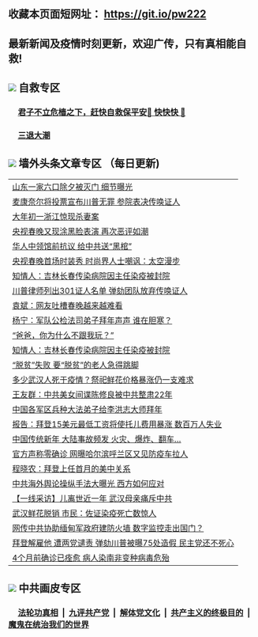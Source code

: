 ## 收藏本页面短网址： https://git.io/pw222
## 最新新闻及疫情时刻更新，欢迎广传，只有真相能自救! 

## <img src="https://img.icons8.com/cute-clipart/2x/circled-right.png">  自救专区

 ### &nbsp;&nbsp;&nbsp;&nbsp; [君子不立危樯之下，赶快自救保平安🍎 快快快 📩](https://github.com/pwgy/td/blob/master/README.md)
 
 ### &nbsp;&nbsp;&nbsp;&nbsp; [三退大潮](https://is.gd/fCPoKo) 
 
## <img src="https://img.icons8.com/cute-clipart/2x/circled-right.png"> 墙外头条文章专区 （每日更新)

<Table>
<tr><td colspan="2" align="left"><a href="https://qngfulyz.xhuyd.press/?name=c1306373&key=encdeuyadochlaxz&from=pw2">山东一家六口除夕被灭门 细节曝光</a></td></tr>
<tr><td colspan="2" align="left"><a href="https://qngfulyz.xhuyd.press/?name=c1306350&key=encdeuyadochlaxz&from=pw2">麦康奈尔将投票宣布川普无罪 参院表决传唤证人</a></td></tr>
<tr><td colspan="2" align="left"><a href="https://qngfulyz.xhuyd.press/?name=c1306364&key=encdeuyadochlaxz&from=pw2">大年初一浙江惊现杀妻案</a></td></tr>
<tr><td colspan="2" align="left"><a href="https://qngfulyz.xhuyd.press/?name=c1306342&key=encdeuyadochlaxz&from=pw2">央视春晚又现涂黑脸表演 再次恶评如潮</a></td></tr>
<tr><td colspan="2" align="left"><a href="https://qngfulyz.xhuyd.press/?name=c1306183&key=encdeuyadochlaxz&from=pw2">华人中领馆前抗议 给中共送“黑棺”</a></td></tr>
<tr><td colspan="2" align="left"><a href="https://qngfulyz.xhuyd.press/?name=c1306337&key=encdeuyadochlaxz&from=pw2">央视春晚首场时装秀 时尚界人士嘲讽：太空漫步</a></td></tr>
<tr><td colspan="2" align="left"><a href="https://qngfulyz.xhuyd.press/?name=c1306372&key=encdeuyadochlaxz&from=pw2">知情人：吉林长春传染病院因主任染疫被封院</a></td></tr>
<tr><td colspan="2" align="left"><a href="https://qngfulyz.xhuyd.press/?name=c1306368&key=encdeuyadochlaxz&from=pw2">川普律师列出301证人名单 弹劾团队放弃传唤证人</a></td></tr>
<tr><td colspan="2" align="left"><a href="https://qngfulyz.xhuyd.press/?name=c1306352&key=encdeuyadochlaxz&from=pw2">袁斌：网友吐槽春晚越来越难看</a></td></tr>
<tr><td colspan="2" align="left"><a href="https://qngfulyz.xhuyd.press/?name=c1306353&key=encdeuyadochlaxz&from=pw2">杨宁：军队公检法司弟子拜年声声 谁在胆寒？</a></td></tr>
<tr><td colspan="2" align="left"><a href="https://qngfulyz.xhuyd.press/?name=c1306374&key=encdeuyadochlaxz&from=pw2">“爸爸，你为什么不跟我玩？”</a></td></tr>
<tr><td colspan="2" align="left"><a href="https://qngfulyz.xhuyd.press/?name=c1306338&key=encdeuyadochlaxz&from=pw2">知情人：吉林长春传染病院因主任染疫被封院</a></td></tr>
<tr><td colspan="2" align="left"><a href="https://qngfulyz.xhuyd.press/?name=c1306363&key=encdeuyadochlaxz&from=pw2">“脱贫”失败 要“脱贫”的老人急得跳脚</a></td></tr>
<tr><td colspan="2" align="left"><a href="https://qngfulyz.xhuyd.press/?name=c1306360&key=encdeuyadochlaxz&from=pw2">多少武汉人死于疫情？祭祀鲜花价格暴涨仍一支难求</a></td></tr>
<tr><td colspan="2" align="left"><a href="https://qngfulyz.xhuyd.press/?name=c1306354&key=encdeuyadochlaxz&from=pw2">王友群：中共美女间谍陈修良被中共整肃22年</a></td></tr>
<tr><td colspan="2" align="left"><a href="https://qngfulyz.xhuyd.press/?name=c1306327&key=encdeuyadochlaxz&from=pw2">中国各军区兵种大法弟子给李洪志大师拜年</a></td></tr>
<tr><td colspan="2" align="left"><a href="https://qngfulyz.xhuyd.press/?name=c1306371&key=encdeuyadochlaxz&from=pw2">报告：拜登15美元最低工资将使托儿费用暴涨 数百万人失业</a></td></tr>
<tr><td colspan="2" align="left"><a href="https://qngfulyz.xhuyd.press/?name=c1306361&key=encdeuyadochlaxz&from=pw2">中国传统新年 大陆事故频发 火灾、爆炸、翻车…</a></td></tr>
<tr><td colspan="2" align="left"><a href="https://qngfulyz.xhuyd.press/?name=c1306362&key=encdeuyadochlaxz&from=pw2">官方声称零确诊 网曝哈尔滨呼兰区又见防疫车拉人</a></td></tr>
<tr><td colspan="2" align="left"><a href="https://qngfulyz.xhuyd.press/?name=c1306355&key=encdeuyadochlaxz&from=pw2">程晓农：拜登上任首月的美中关系</a></td></tr>
<tr><td colspan="2" align="left"><a href="https://qngfulyz.xhuyd.press/?name=c1306369&key=encdeuyadochlaxz&from=pw2">中共海外舆论操纵手法大曝光 西方如何应对</a></td></tr>
<tr><td colspan="2" align="left"><a href="https://qngfulyz.xhuyd.press/?name=c1306376&key=encdeuyadochlaxz&from=pw2">【一线采访】儿离世近一年 武汉母亲痛斥中共</a></td></tr>
<tr><td colspan="2" align="left"><a href="https://qngfulyz.xhuyd.press/?name=c1306351&key=encdeuyadochlaxz&from=pw2">武汉鲜花脱销 市民：佐证染疫死亡数惊人</a></td></tr>
<tr><td colspan="2" align="left"><a href="https://qngfulyz.xhuyd.press/?name=c1306340&key=encdeuyadochlaxz&from=pw2">网传中共协助缅甸军政府建防火墙 数字监控走出国门？</a></td></tr>
<tr><td colspan="2" align="left"><a href="https://qngfulyz.xhuyd.press/?name=c1306347&key=encdeuyadochlaxz&from=pw2">拜登解雇他 遭两党谴责 弹劾川普被曝75处造假 民主党还不死心</a></td></tr>
<tr><td colspan="2" align="left"><a href="https://qngfulyz.xhuyd.press/?name=c1306349&key=encdeuyadochlaxz&from=pw2">4个月前确诊已痊愈 病人染南非变种病毒危殆</a></td></tr>

 </Table>

## <img src="https://img.icons8.com/cute-clipart/2x/circled-right.png"> 中共画皮专区


 ### &nbsp;&nbsp;&nbsp;&nbsp; [法轮功真相](https://github.com/begood0513/basic/blob/master/README.md) &nbsp;|&nbsp; [九评共产党](https://github.com/begood0513/9ping.md/blob/master/README.md) &nbsp;|&nbsp; [解体党文化](https://github.com/begood0513/jtdwh.md/blob/master/README.md)   &nbsp;|&nbsp; [共产主义的终极目的](https://github.com/begood0513/gczydzjmd.md/blob/master/README.md) &nbsp;|&nbsp; [魔鬼在统治我们的世界](https://github.com/begood0513/gczydzjmd.md/blob/master/README.md) 

